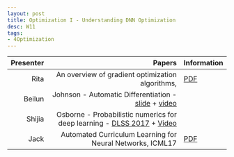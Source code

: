 ```yaml
---
layout: post
title: Optimization I - Understanding DNN Optimization
desc: W11
tags:
- 4Optimization
---
```



| Presenter | Papers | Information|
| -----: | ----------: | :----- |
| Rita | An overview of gradient optimization algorithms,  | [PDF](https://arxiv.org/abs/1609.04747) |
| Beilun |  Johnson - Automatic Differentiation - [slide](https://drive.google.com/file/d/0B6NHiPcsmak1ckYxR2hmRGdzdFk/view) + [video](http://videolectures.net/deeplearning2017_johnson_automatic_differentiation/) |
| Shijia | Osborne - Probabilistic numerics for deep learning - [DLSS 2017](https://drive.google.com/file/d/0B2A1tnmq5zQdWHBYOFctNi1KdVU/view) + [Video](http://videolectures.net/deeplearning2017_osborne_probabilistic_numerics/) |
| Jack | Automated Curriculum Learning for Neural Networks, ICML17 | [PDF](https://arxiv.org/abs/1704.03003) | 
